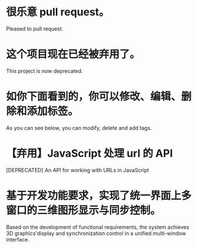 # 很乐意 pull request。

Pleased to pull request.

# 这个项目现在已经被弃用了。

This project is now deprecated.  

# 如你下面看到的，你可以修改、编辑、删除和添加标签。

As you can see below, you can modify, delete and add tags. 

# 【弃用】JavaScript 处理 url 的 API

\[DEPRECATED] An API for working with URLs in JavaScript

# 基于开发功能要求，实现了统一界面上多窗口的三维图形显示与同步控制。

Based on the development of functional requirements, the system achieves 3D graphics'display and synchronization control in a unified multi-window interface. 
